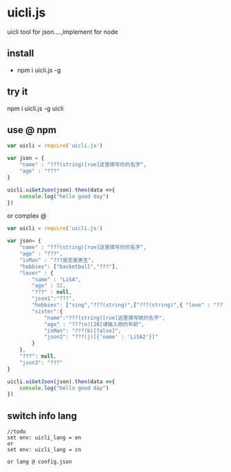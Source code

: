 # uicli.js
uicli tool for json....,implement for node

## install
* npm i uicli.js -g

## try it 
npm i uicli.js -g
uicli


## use @ npm
```javascript
var uicli = require('uicli.js')

var json = {
    "name" : "???(string)[rue]这里填写你的名字",
    "age" : "???"
}

uicli.uiGetJson(json).then(data =>{
    console.log("hello good day")
})

```
or complex @
```javascript
var uicli = require('uicli.js')

var json= {
    "name" : "???(string)[rue]这里填写你的名字",
    "age" : "???",
    "isMan" : "???是否是男生",
    "hobbies": ["basketball","???"],
    "lover" : {
        "name" : "LiSA",
        "age" : 32,
        "???" : null,
        "json1":"???",
        "hobbies": ["sing","???(string)",["???(string)",{ "love" : "???(s)", "like" : { "???": ""}}]],
        "sister":{
            "name":"???(string)[rue]这里填写她的名字",
            "age" : "???(n)[28]请输入她的年龄",
            "isMan": "???(b)[false]",
            "json2": "???(j)[{'name' : 'LiSA2'}]"
        }
    },
    "???": null,
    "json3": "???"
}

uicli.uiGetJson(json).then(data =>{
    console.log("hello good day")
})

```

## switch info lang
    //todo
    set env: uicli_lang = en
    or
    set env: uicli_lang = cn

    or lang @ config.json 

